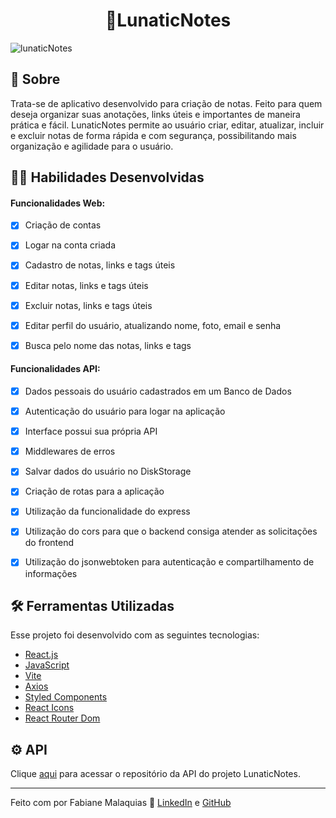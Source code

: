 <h1 align="center">📝LunaticNotes </h1>

![lunaticNotes](https://user-images.githubusercontent.com/98343640/234660364-e2a794f4-5832-492f-9cb3-5ae1e2704d1d.png)


## :page_with_curl: Sobre

Trata-se de aplicativo desenvolvido para criação de notas. Feito para quem deseja organizar suas anotações, links úteis e importantes de maneira prática e fácil.
LunaticNotes permite ao usuário criar, editar, atualizar, incluir e excluir notas de forma rápida e com segurança, possibilitando mais organização e agilidade para o usuário.






## :man_technologist: Habilidades Desenvolvidas

#### Funcionalidades Web:

- [x] Criação de contas
- [x] Logar na conta criada
- [x] Cadastro de notas, links e tags úteis
- [x] Editar notas, links e tags úteis
- [x] Excluir notas, links e tags úteis
- [x] Editar perfil do usuário, atualizando nome, foto, email e senha
- [x] Busca pelo nome das notas, links e tags


#### Funcionalidades API:

- [x] Dados pessoais do usuário cadastrados em um Banco de Dados
- [x] Autenticação do usuário para logar na aplicação
- [x] Interface possui sua própria API
- [x] Middlewares de erros
- [x] Salvar dados do usuário no DiskStorage
- [x] Criação de rotas para a aplicação
- [x] Utilização da funcionalidade do express 
- [x] Utilização do cors para que o backend consiga atender as solicitações do frontend
- [x] Utilização do jsonwebtoken para autenticação e compartilhamento de informações


## :hammer_and_wrench: Ferramentas Utilizadas

Esse projeto foi desenvolvido com as seguintes tecnologias:

- [React.js](https://react.dev/)
- [JavaScript](https://www.javascript.com/)
- [Vite](https://vitejs.dev/)
- [Axios](https://axios-http.com/)
- [Styled Components](https://styled-components.com/)
- [React Icons](https://react-icons.github.io/react-icons/)
- [React Router Dom](https://reactrouter.com/en/main)


## ⚙ API

<p>
  Clique <a href="https://github.com/famalaquias/api-lunaticnotes">aqui</a> para acessar o repositório da API do projeto LunaticNotes. 
</p>


---

Feito com por Fabiane Malaquias :wave: [LinkedIn](https://www.linkedin.com/in/fabianemalaquias/) e [GitHub](https://github.com/famalaquias)

